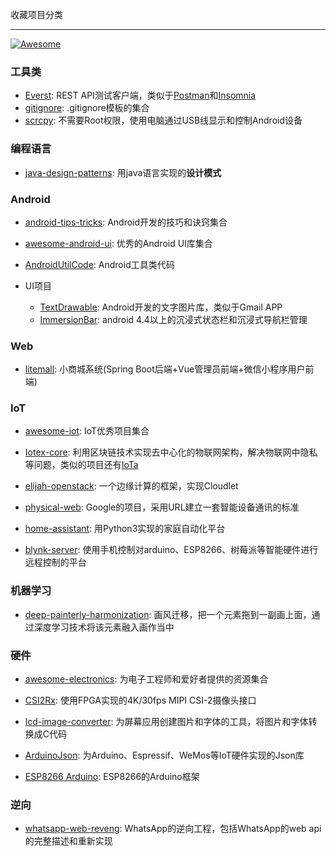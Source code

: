 收藏项目分类  

---



[![Awesome](https://img.shields.io/badge/%E2%AD%90-awesome-green.svg)](https://github.com/Moilk/AwesomeStar)



### 工具类  

- [Everst](https://github.com/RohitAwate/Everest): REST API测试客户端，类似于[Postman](https://www.getpostman.com/)和[Insomnia](https://insomnia.rest/)  
- [gitignore](https://github.com/github/gitignore): .gitignore模板的集合  
- [scrcpy](https://github.com/Genymobile/scrcpy): 不需要Root权限，使用电脑通过USB线显示和控制Android设备

### 编程语言  

- [java-design-patterns](https://github.com/iluwatar/java-design-patterns): 用java语言实现的**设计模式**  

### Android  

- [android-tips-tricks](https://github.com/nisrulz/android-tips-tricks): Android开发的技巧和诀窍集合

- [awesome-android-ui](https://github.com/wasabeef/awesome-android-ui): 优秀的Android UI库集合
- [AndroidUtilCode](https://github.com/Blankj/AndroidUtilCode): Android工具类代码
- UI项目
  - [TextDrawable](https://github.com/amulyakhare/TextDrawable): Android开发的文字图片库，类似于Gmail APP
  - [ImmersionBar](https://github.com/gyf-dev/ImmersionBar): android 4.4以上的沉浸式状态栏和沉浸式导航栏管理

### Web  

- [litemall](https://github.com/linlinjava/litemall): 小商城系统(Spring Boot后端+Vue管理员前端+微信小程序用户前端)

### IoT  

- [awesome-iot](https://github.com/phodal/awesome-iot): IoT优秀项目集合

- [Iotex-core](https://github.com/iotexproject/iotex-core): 利用区块链技术实现去中心化的物联网架构，解决物联网中隐私等问题，类似的项目还有[IoTa](https://www.iota.org/)  
- [elijah-openstack](https://github.com/cmusatyalab/elijah-openstack): 一个边缘计算的框架，实现Cloudlet  
- [physical-web](https://github.com/google/physical-web):  Google的项目，采用URL建立一套智能设备通讯的标准  
- [home-assistant](https://github.com/home-assistant/home-assistant):  用Python3实现的家庭自动化平台  
- [blynk-server](https://github.com/blynkkk/blynk-server): 使用手机控制对arduino、ESP8266、树莓派等智能硬件进行远程控制的平台

### 机器学习  

- [deep-painterly-harmonization](https://github.com/luanfujun/deep-painterly-harmonization): 画风迁移，把一个元素拖到一副画上面，通过深度学习技术将该元素融入画作当中    

### 硬件  

- [awesome-electronics](https://github.com/monostable/awesome-electronics): 为电子工程师和爱好者提供的资源集合

- [CSI2Rx](https://github.com/daveshah1/CSI2Rx): 使用FPGA实现的4K/30fps MIPI CSI-2摄像头接口  
- [lcd-image-converter](https://github.com/riuson/lcd-image-converter): 为屏幕应用创建图片和字体的工具，将图片和字体转换成C代码  
- [ArduinoJson](https://github.com/bblanchon/ArduinoJson): 为Arduino、Espressif、WeMos等IoT硬件实现的Json库
- [ESP8266 Arduino](https://github.com/esp8266/Arduino): ESP8266的Arduino框架

### 逆向  

- [whatsapp-web-reveng](https://github.com/sigalor/whatsapp-web-reveng): WhatsApp的逆向工程，包括WhatsApp的web api的完整描述和重新实现